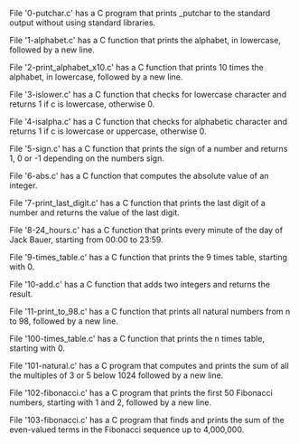 File '0-putchar.c' has a C program that prints _putchar to the standard output without using standard libraries.

File '1-alphabet.c' has a C function that prints the alphabet, in lowercase, followed by a new line.

File '2-print_alphabet_x10.c' has a C function that prints 10 times the alphabet, in lowercase, followed by a new line.

File '3-islower.c' has a C function that checks for lowercase character and returns 1 if c is lowercase, otherwise 0.

File '4-isalpha.c' has a C function that checks for alphabetic character and returns 1 if c is lowercase or uppercase, otherwise 0.

File '5-sign.c' has a C function that prints the sign of a number and returns 1, 0 or -1 depending on the numbers sign.

File '6-abs.c' has a C function that computes the absolute value of an integer.

File '7-print_last_digit.c' has a C function that prints the last digit of a number and returns the value of the last digit.

File '8-24_hours.c' has a C function that prints every minute of the day of Jack Bauer, starting from 00:00 to 23:59.

File '9-times_table.c' has a C function that prints the 9 times table, starting with 0.

File '10-add.c' has a C function that adds two integers and returns the result.

File '11-print_to_98.c' has a C function that prints all natural numbers from n to 98, followed by a new line.

File '100-times_table.c' has a C function that prints the n times table, starting with 0.

File '101-natural.c' has a C program that computes and prints the sum of all the multiples of 3 or 5 below 1024 followed by a new line.

File '102-fibonacci.c' has a C program that prints the first 50 Fibonacci numbers, starting with 1 and 2, followed by a new line.

File '103-fibonacci.c' has a C program that finds and prints the sum of the even-valued terms in the Fibonacci sequence up to 4,000,000.

